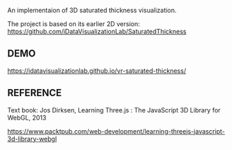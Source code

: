 An implementaion of 3D saturated thickness visualization.

The project is based on its earlier 2D version:
https://github.com/iDataVisualizationLab/SaturatedThickness

## DEMO

https://idatavisualizationlab.github.io/vr-saturated-thickness/

## REFERENCE

Text book: Jos Dirksen, Learning Three.js : The JavaScript 3D Library for WebGL, 2013

https://www.packtpub.com/web-development/learning-threejs-javascript-3d-library-webgl

